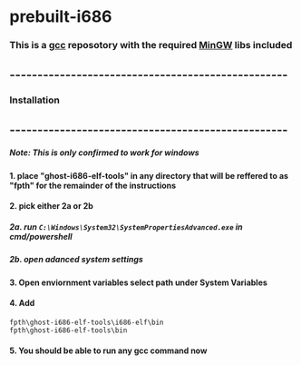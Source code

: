 # prebuilt-i686
 
### This is a [gcc](https://drive.google.com/file/d/0B85K_c7mx3QjUnZuaFRPWlBIcXM/edit?resourcekey=0-QZ6H1d0gsc4vLcfvfV7XEA) reposotory with the required [MinGW](https://sourceforge.net/projects/mingw/) libs included


## --------------------------------------------------
### Installation
## --------------------------------------------------
##### Note: This is only confirmed to work for windows
#####
#### 1. place "ghost-i686-elf-tools" in any directory that will be reffered to as "fpth" for the remainder of the instructions
#### 2. pick either 2a or 2b
##### 2a. run `C:\Windows\System32\SystemPropertiesAdvanced.exe` in cmd/powershell
##### 2b. open adanced system settings
#### 3. Open enviornment variables select path under System Variables
#### 4. Add 
```
fpth\ghost-i686-elf-tools\i686-elf\bin
fpth\ghost-i686-elf-tools\bin
```
#### 5. You should be able to run any gcc command now
